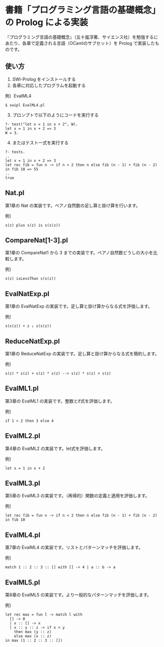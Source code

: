 # 書籍「プログラミング言語の基礎概念」の Prolog による実装

『プログラミング言語の基礎概念』（五十嵐淳著、サイエンス社）を勉強するにあたり、各章で定義される言語（OCamlのサブセット）を Prolog で実装したものです。

## 使い方

1. SWI-Prolog をインストールする
2. 各章に対応したプログラムを起動する

例）EvalML4
```
$ swipl EvalML4.pl
```
3. プロンプトで以下のようにコードを実行する
```
?- test("let x = 1 in x + 2", W).
let x = 1 in x + 2 => 3
W = 3.
```
4. またはテスト一式を実行する
```
?- tests.
..
let x = 1 in x + 2 => 3
let rec fib = fun n -> if n < 2 then n else fib (n - 1) + fib (n - 2) in fib 10 => 55
..
true
```

## Nat.pl

第1章の Nat の実装です。ペアノ自然数の足し算と掛け算を行います。

例）
```
s(z) plus s(z) is s(s(z))
```

## CompareNat[1-3].pl

第1章の CompareNat1 から 3 までの実装です。ペアノ自然数どうしの大小を比較します。

例）
```
s(z) isLessThan s(s(z))
```

## EvalNatExp.pl

第1章の EvalNatExp の実装です。足し算と掛け算からなる式を評価します。

例）
```
s(s(z)) + z ⇓ s(s(z))
```

## ReduceNatExp.pl

第1章の ReduceNatExp の実装です。足し算と掛け算からなる式を簡約します。

例）
```
s(z) * s(z) + s(z) * s(z) --> s(z) * s(z) + s(z)
```

## EvalML1.pl

第3章の EvalML1 の実装です。整数とif式を評価します。

例）
```
if 1 < 2 then 3 else 4
```

## EvalML2.pl

第4章の EvalML2 の実装です。let式を評価します。

例）
```
let x = 1 in x + 2
```

## EvalML3.pl

第5章の EvalML3 の実装です。（再帰的）関数の定義と適用を評価します。

例）
```
let rec fib = fun n -> if n < 2 then n else fib (n - 1) + fib (n - 2) in fib 10
```

## EvalML4.pl

第7章の EvalML4 の実装です。リストとパターンマッチを評価します。

例）
```
match 1 :: 2 :: 3 :: [] with [] -> 4 | a :: b -> a
```

## EvalML5.pl

第8章の EvalML5 の実装です。より一般的なパターンマッチを評価します。

例）
```
let rec max = fun l -> match l with 
  [] -> 0
  | x :: [] -> x
  | x :: y :: z -> if x < y
    then max (y :: z)
    else max (x :: z)
in max (1 :: 2 :: 3 :: [])
```
